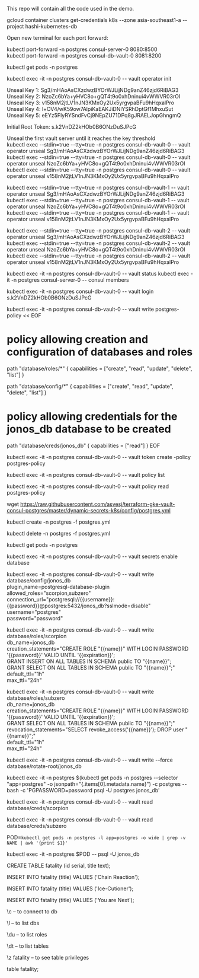 This repo will contain all the code used in the demo.

gcloud container clusters get-credentials k8s --zone asia-southeast1-a --project hashi-kubernetes-db

Open new terminal for each port forward:

kubectl port-forward -n postgres consul-server-0 8080:8500 <br>
kubectl port-forward -n postgres consul-db-vault-0 8081:8200

kubectl get pods -n postgres

kubectl exec -it -n postgres consul-db-vault-0 -- vault operator init

Unseal Key 1: Sg3/mHAoAsCXzdwzBYOrWJLijNDg9anZ46zjd6RiBAG3 <br>
Unseal Key 2: NzoZc6bYa+yHVC8o+gQT4t9o0xhDninui4vWWVR03rOI <br>
Unseal Key 3: v158nM2jtLV1nJN3KMxOy2Ux5yrgvpaBFu9hHqxalPro <br>
Unseal Key 4: l+OV4/wK59ow7AlpiKaEAKJiDNlYSRhDptGf1MhxuSut <br>
Unseal Key 5: eEYz5FIyRYSndFvCj9NEpZU71DPq8gJRAELJopGhngmQ <br>

Initial Root Token: s.k2VnDZ2kHOb0B6ONzDuSJPcG

Unseal the first vault server until it reaches the key threshold <br>
kubectl exec --stdin=true --tty=true -n postgres consul-db-vault-0 -- vault operator unseal Sg3/mHAoAsCXzdwzBYOrWJLijNDg9anZ46zjd6RiBAG3 <br>
kubectl exec --stdin=true --tty=true -n postgres consul-db-vault-0 -- vault operator unseal NzoZc6bYa+yHVC8o+gQT4t9o0xhDninui4vWWVR03rOI <br>
kubectl exec --stdin=true --tty=true -n postgres consul-db-vault-0 -- vault operator unseal v158nM2jtLV1nJN3KMxOy2Ux5yrgvpaBFu9hHqxalPro <br>

kubectl exec --stdin=true --tty=true -n postgres consul-db-vault-1 -- vault operator unseal Sg3/mHAoAsCXzdwzBYOrWJLijNDg9anZ46zjd6RiBAG3 <br>
kubectl exec --stdin=true --tty=true -n postgres consul-db-vault-1 -- vault operator unseal NzoZc6bYa+yHVC8o+gQT4t9o0xhDninui4vWWVR03rOI <br>
kubectl exec --stdin=true --tty=true -n postgres consul-db-vault-1 -- vault operator unseal v158nM2jtLV1nJN3KMxOy2Ux5yrgvpaBFu9hHqxalPro <br>

kubectl exec --stdin=true --tty=true -n postgres consul-db-vault-2 -- vault operator unseal Sg3/mHAoAsCXzdwzBYOrWJLijNDg9anZ46zjd6RiBAG3 <br>
kubectl exec --stdin=true --tty=true -n postgres consul-db-vault-2 -- vault operator unseal NzoZc6bYa+yHVC8o+gQT4t9o0xhDninui4vWWVR03rOI <br>
kubectl exec --stdin=true --tty=true -n postgres consul-db-vault-2 -- vault operator unseal v158nM2jtLV1nJN3KMxOy2Ux5yrgvpaBFu9hHqxalPro <br>
	
kubectl exec -it -n postgres consul-db-vault-0 -- vault status
kubectl exec -it -n postgres consul-server-0 -- consul members

kubectl exec -it -n postgres consul-db-vault-0 -- vault login s.k2VnDZ2kHOb0B6ONzDuSJPcG
	
kubectl exec -it -n postgres consul-db-vault-0 -- vault write postgres-policy << EOF
# policy allowing creation and configuration of databases and roles
path "database/roles/*" {
  capabilities = ["create", "read", "update", "delete", "list"] 
}

path "database/config/*" {
  capabilities = ["create", "read", "update", "delete", "list"] 
}

# policy allowing credentials for the jonos_db database to be created 
path "database/creds/jonos_db" {
  capabilities = ["read"] 
}
EOF

kubectl exec -it -n postgres consul-db-vault-0 -- vault token create -policy postgres-policy

kubectl exec -it -n postgres consul-db-vault-0 -- vault policy list

kubectl exec -it -n postgres consul-db-vault-0 -- vault policy read postgres-policy

wget https://raw.githubusercontent.com/asvesj/terraform-gke-vault-consul-postgres/master/dynamic-secrets-k8s/config/postgres.yml

kubectl create -n postgres -f postgres.yml 

kubectl delete -n postgres -f postgres.yml

kubectl get pods -n postgres 

kubectl exec -it -n postgres consul-db-vault-0 -- vault secrets enable database

kubectl exec -it -n postgres consul-db-vault-0 -- vault write database/config/jonos_db \
    plugin_name=postgresql-database-plugin \
    allowed_roles="scorpion,subzero" \
    connection_url="postgresql://{{username}}:{{password}}@postgres:5432/jonos_db?sslmode=disable" \
    username="postgres" \
    password="password"

kubectl exec -it -n postgres consul-db-vault-0 -- vault write database/roles/scorpion  \
    db_name=jonos_db \
    creation_statements="CREATE ROLE \"{{name}}\" WITH LOGIN PASSWORD '{{password}}' VALID UNTIL '{{expiration}}'; \
    GRANT INSERT ON ALL TABLES IN SCHEMA public TO \"{{name}}\"; \
    GRANT SELECT ON ALL TABLES IN SCHEMA public TO \"{{name}}\";" \
    default_ttl="1h" \
    max_ttl="24h"

kubectl exec -it -n postgres consul-db-vault-0 -- vault write database/roles/subzero \
    db_name=jonos_db \
    creation_statements="CREATE ROLE \"{{name}}\" WITH LOGIN PASSWORD '{{password}}' VALID UNTIL '{{expiration}}'; \
    GRANT SELECT ON ALL TABLES IN SCHEMA public TO \"{{name}}\";" \
    revocation_statements="SELECT revoke_access('{{name}}'); DROP user \"{{name}}\";"\
    default_ttl="1h" \
    max_ttl="24h"

kubectl exec -it -n postgres consul-db-vault-0 -- vault write --force database/rotate-root/jonos_db

kubectl exec -it -n postgres $(kubectl get pods -n postgres --selector "app=postgres" -o jsonpath="{.items[0].metadata.name}") -c postgres -- bash -c 'PGPASSWORD=password psql -U postgres jonos_db'

kubectl exec -it -n postgres consul-db-vault-0 -- vault read database/creds/scorpion

kubectl exec -it -n postgres consul-db-vault-0 -- vault read database/creds/subzero
	
POD=`kubectl get pods -n postgres -l app=postgres -o wide | grep -v NAME | awk '{print $1}'`
  	
kubectl exec -it -n postgres $POD -- psql -U  jonos_db

CREATE TABLE fatality (id serial, title text);

INSERT INTO fatality (title) VALUES ('Chain Reaction');

INSERT INTO fatality (title) VALUES ('Ice-Cutioner');

INSERT INTO fatality (title) VALUES ('You are Next');

\c – to connect to db

\l – to list dbs

\du – to list roles

\dt – to list tables

\z fatality – to see table privileges

table fatality;
